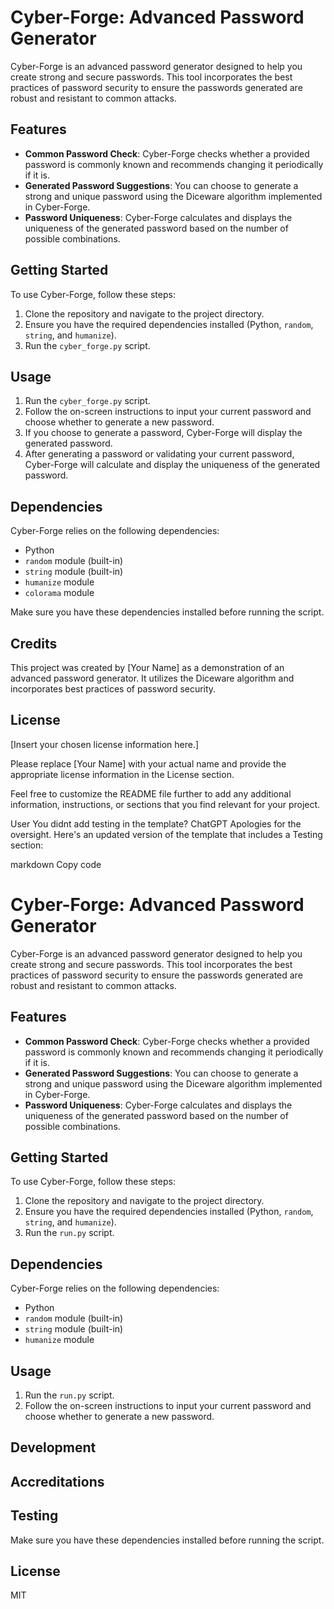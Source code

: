 # Cyber-Forge: Advanced Password Generator

Cyber-Forge is an advanced password generator designed to help you create strong and secure passwords. This tool incorporates the best practices of password security to ensure the passwords generated are robust and resistant to common attacks.

## Features

- **Common Password Check**: Cyber-Forge checks whether a provided password is commonly known and recommends changing it periodically if it is.
- **Generated Password Suggestions**: You can choose to generate a strong and unique password using the Diceware algorithm implemented in Cyber-Forge.
- **Password Uniqueness**: Cyber-Forge calculates and displays the uniqueness of the generated password based on the number of possible combinations.

## Getting Started

To use Cyber-Forge, follow these steps:

1. Clone the repository and navigate to the project directory.
2. Ensure you have the required dependencies installed (Python, `random`, `string`, and `humanize`).
3. Run the `cyber_forge.py` script.

## Usage

1. Run the `cyber_forge.py` script.
2. Follow the on-screen instructions to input your current password and choose whether to generate a new password.
3. If you choose to generate a password, Cyber-Forge will display the generated password.
4. After generating a password or validating your current password, Cyber-Forge will calculate and display the uniqueness of the generated password.

## Dependencies

Cyber-Forge relies on the following dependencies:

- Python
- `random` module (built-in)
- `string` module (built-in)
- `humanize` module
- `colorama` module

Make sure you have these dependencies installed before running the script.

## Credits

This project was created by [Your Name] as a demonstration of an advanced password generator. It utilizes the Diceware algorithm and incorporates best practices of password security.

## License

[Insert your chosen license information here.]

Please replace [Your Name] with your actual name and provide the appropriate license information in the License section.

Feel free to customize the README file further to add any additional information, instructions, or sections that you find relevant for your project.





User
You didnt add testing in the template?
ChatGPT
Apologies for the oversight. Here's an updated version of the template that includes a Testing section:

markdown
Copy code
# Cyber-Forge: Advanced Password Generator

Cyber-Forge is an advanced password generator designed to help you create strong and secure passwords. This tool incorporates the best practices of password security to ensure the passwords generated are robust and resistant to common attacks.

## Features

- **Common Password Check**: Cyber-Forge checks whether a provided password is commonly known and recommends changing it periodically if it is.
- **Generated Password Suggestions**: You can choose to generate a strong and unique password using the Diceware algorithm implemented in Cyber-Forge.
- **Password Uniqueness**: Cyber-Forge calculates and displays the uniqueness of the generated password based on the number of possible combinations.

## Getting Started

To use Cyber-Forge, follow these steps:

1. Clone the repository and navigate to the project directory.
2. Ensure you have the required dependencies installed (Python, `random`, `string`, and `humanize`).
3. Run the `run.py` script.

## Dependencies

Cyber-Forge relies on the following dependencies:

- Python
- `random` module (built-in)
- `string` module (built-in)
- `humanize` module

## Usage

1. Run the `run.py` script.
2. Follow the on-screen instructions to input your current password and choose whether to generate a new password.

## Development


## Accreditations

## Testing

Make sure you have these dependencies installed before running the script.

## License

MIT